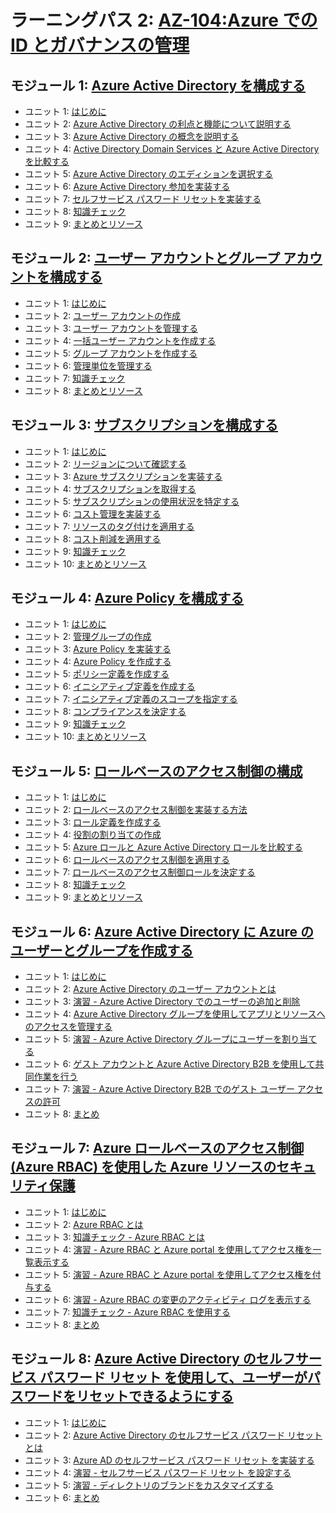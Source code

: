 
# ラーニングパス 2: [AZ-104:Azure での ID とガバナンスの管理](https://docs.microsoft.com/ja-jp/learn/paths/az-104-manage-identities-governance/)
## モジュール 1: [Azure Active Directory を構成する](https://docs.microsoft.com/ja-jp/learn/modules/configure-azure-active-directory/)
- ユニット 1: [はじめに](https://docs.microsoft.com/ja-jp/learn/modules/configure-azure-active-directory/1-introduction)
- ユニット 2: [Azure Active Directory の利点と機能について説明する](https://docs.microsoft.com/ja-jp/learn/modules/configure-azure-active-directory/2-describe-benefits-features)
- ユニット 3: [Azure Active Directory の概念を説明する](https://docs.microsoft.com/ja-jp/learn/modules/configure-azure-active-directory/3-describe-azure-active-directory-concepts)
- ユニット 4: [Active Directory Domain Services と Azure Active Directory を比較する](https://docs.microsoft.com/ja-jp/learn/modules/configure-azure-active-directory/4-compare-active-directory-domain-services)
- ユニット 5: [Azure Active Directory のエディションを選択する](https://docs.microsoft.com/ja-jp/learn/modules/configure-azure-active-directory/5-select-editions)
- ユニット 6: [Azure Active Directory 参加を実装する](https://docs.microsoft.com/ja-jp/learn/modules/configure-azure-active-directory/6-implement-active-directory-join)
- ユニット 7: [セルフサービス パスワード リセットを実装する](https://docs.microsoft.com/ja-jp/learn/modules/configure-azure-active-directory/7-implement-self-service-password-reset)
- ユニット 8: [知識チェック](https://docs.microsoft.com/ja-jp/learn/modules/configure-azure-active-directory/8-knowledge-check)
- ユニット 9: [まとめとリソース](https://docs.microsoft.com/ja-jp/learn/modules/configure-azure-active-directory/9-summary-resources)
## モジュール 2: [ユーザー アカウントとグループ アカウントを構成する](https://docs.microsoft.com/ja-jp/learn/modules/configure-user-group-accounts/)
- ユニット 1: [はじめに](https://docs.microsoft.com/ja-jp/learn/modules/configure-user-group-accounts/1-introduction)
- ユニット 2: [ユーザー アカウントの作成](https://docs.microsoft.com/ja-jp/learn/modules/configure-user-group-accounts/2-create-user-accounts)
- ユニット 3: [ユーザー アカウントを管理する](https://docs.microsoft.com/ja-jp/learn/modules/configure-user-group-accounts/3-manage-user-accounts)
- ユニット 4: [一括ユーザー アカウントを作成する](https://docs.microsoft.com/ja-jp/learn/modules/configure-user-group-accounts/4-create-bulk-user-accounts)
- ユニット 5: [グループ アカウントを作成する](https://docs.microsoft.com/ja-jp/learn/modules/configure-user-group-accounts/5-create)
- ユニット 6: [管理単位を管理する](https://docs.microsoft.com/ja-jp/learn/modules/configure-user-group-accounts/6-create-administrative-units)
- ユニット 7: [知識チェック](https://docs.microsoft.com/ja-jp/learn/modules/configure-user-group-accounts/7-knowledge-check)
- ユニット 8: [まとめとリソース](https://docs.microsoft.com/ja-jp/learn/modules/configure-user-group-accounts/8-summary-resources)
## モジュール 3: [サブスクリプションを構成する](https://docs.microsoft.com/ja-jp/learn/modules/configure-subscriptions/)
- ユニット 1: [はじめに](https://docs.microsoft.com/ja-jp/learn/modules/configure-subscriptions/1-introduction)
- ユニット 2: [リージョンについて確認する](https://docs.microsoft.com/ja-jp/learn/modules/configure-subscriptions/2-identify-regions)
- ユニット 3: [Azure サブスクリプションを実装する](https://docs.microsoft.com/ja-jp/learn/modules/configure-subscriptions/3-implement-azure-subscriptions)
- ユニット 4: [サブスクリプションを取得する](https://docs.microsoft.com/ja-jp/learn/modules/configure-subscriptions/4-obtain-subscription)
- ユニット 5: [サブスクリプションの使用状況を特定する](https://docs.microsoft.com/ja-jp/learn/modules/configure-subscriptions/5-identify-subscription-usage)
- ユニット 6: [コスト管理を実装する](https://docs.microsoft.com/ja-jp/learn/modules/configure-subscriptions/6-implement-cost-management)
- ユニット 7: [リソースのタグ付けを適用する](https://docs.microsoft.com/ja-jp/learn/modules/configure-subscriptions/7-apply-resource-tagging)
- ユニット 8: [コスト削減を適用する](https://docs.microsoft.com/ja-jp/learn/modules/configure-subscriptions/8-apply-cost-savings)
- ユニット 9: [知識チェック](https://docs.microsoft.com/ja-jp/learn/modules/configure-subscriptions/9-knowledge-check)
- ユニット 10: [まとめとリソース](https://docs.microsoft.com/ja-jp/learn/modules/configure-subscriptions/10-summary-resources)
## モジュール 4: [Azure Policy を構成する](https://docs.microsoft.com/ja-jp/learn/modules/configure-azure-policy/)
- ユニット 1: [はじめに](https://docs.microsoft.com/ja-jp/learn/modules/configure-azure-policy/1-introduction)
- ユニット 2: [管理グループの作成](https://docs.microsoft.com/ja-jp/learn/modules/configure-azure-policy/2-create-management-groups)
- ユニット 3: [Azure Policy を実装する](https://docs.microsoft.com/ja-jp/learn/modules/configure-azure-policy/3-implement-azure-policies)
- ユニット 4: [Azure Policy を作成する](https://docs.microsoft.com/ja-jp/learn/modules/configure-azure-policy/4-create-azure-policies)
- ユニット 5: [ポリシー定義を作成する](https://docs.microsoft.com/ja-jp/learn/modules/configure-azure-policy/5-create-policy-definitions)
- ユニット 6: [イニシアティブ定義を作成する](https://docs.microsoft.com/ja-jp/learn/modules/configure-azure-policy/6-create-initiative-definitions)
- ユニット 7: [イニシアティブ定義のスコープを指定する](https://docs.microsoft.com/ja-jp/learn/modules/configure-azure-policy/7-scope-initiative-definition)
- ユニット 8: [コンプライアンスを決定する](https://docs.microsoft.com/ja-jp/learn/modules/configure-azure-policy/8-determine-compliance)
- ユニット 9: [知識チェック](https://docs.microsoft.com/ja-jp/learn/modules/configure-azure-policy/9-knowledge-check)
- ユニット 10: [まとめとリソース](https://docs.microsoft.com/ja-jp/learn/modules/configure-azure-policy/10-summary-resources)
## モジュール 5: [ロールベースのアクセス制御の構成](https://docs.microsoft.com/ja-jp/learn/modules/configure-role-based-access-control/)
- ユニット 1: [はじめに](https://docs.microsoft.com/ja-jp/learn/modules/configure-role-based-access-control/1-introduction)
- ユニット 2: [ロールベースのアクセス制御を実装する方法](https://docs.microsoft.com/ja-jp/learn/modules/configure-role-based-access-control/2-implement)
- ユニット 3: [ロール定義を作成する](https://docs.microsoft.com/ja-jp/learn/modules/configure-role-based-access-control/3-create-role-definition)
- ユニット 4: [役割の割り当ての作成](https://docs.microsoft.com/ja-jp/learn/modules/configure-role-based-access-control/4-create-role-assignment)
- ユニット 5: [Azure ロールと Azure Active Directory ロールを比較する](https://docs.microsoft.com/ja-jp/learn/modules/configure-role-based-access-control/5-compare-azure-roles-to-azure-ad-roles)
- ユニット 6: [ロールベースのアクセス制御を適用する](https://docs.microsoft.com/ja-jp/learn/modules/configure-role-based-access-control/6-apply-authentication)
- ユニット 7: [ロールベースのアクセス制御ロールを決定する](https://docs.microsoft.com/ja-jp/learn/modules/configure-role-based-access-control/7-determine-roles)
- ユニット 8: [知識チェック](https://docs.microsoft.com/ja-jp/learn/modules/configure-role-based-access-control/8-knowledge-check)
- ユニット 9: [まとめとリソース](https://docs.microsoft.com/ja-jp/learn/modules/configure-role-based-access-control/9-summary-resources)
## モジュール 6: [Azure Active Directory に Azure のユーザーとグループを作成する](https://docs.microsoft.com/ja-jp/learn/modules/create-users-and-groups-in-azure-active-directory/)
- ユニット 1: [はじめに](https://docs.microsoft.com/ja-jp/learn/modules/create-users-and-groups-in-azure-active-directory/1-introduction)
- ユニット 2: [Azure Active Directory のユーザー アカウントとは](https://docs.microsoft.com/ja-jp/learn/modules/create-users-and-groups-in-azure-active-directory/2-user-accounts-azure-ad)
- ユニット 3: [演習 - Azure Active Directory でのユーザーの追加と削除](https://docs.microsoft.com/ja-jp/learn/modules/create-users-and-groups-in-azure-active-directory/3-exercise-add-delete-users-azure-ad)
- ユニット 4: [Azure Active Directory グループを使用してアプリとリソースへのアクセスを管理する](https://docs.microsoft.com/ja-jp/learn/modules/create-users-and-groups-in-azure-active-directory/4-manage-app-resource-access-azure-ad-groups)
- ユニット 5: [演習 - Azure Active Directory グループにユーザーを割り当てる](https://docs.microsoft.com/ja-jp/learn/modules/create-users-and-groups-in-azure-active-directory/5-exercise-assign-users-azure-ad-groups)
- ユニット 6: [ゲスト アカウントと Azure Active Directory B2B を使用して共同作業を行う](https://docs.microsoft.com/ja-jp/learn/modules/create-users-and-groups-in-azure-active-directory/6-collaborate-guest-accounts-azure-ad-b2b)
- ユニット 7: [演習 - Azure Active Directory B2B でのゲスト ユーザー アクセスの許可](https://docs.microsoft.com/ja-jp/learn/modules/create-users-and-groups-in-azure-active-directory/7-exercise-guest-user-access-azure-ad-b2b)
- ユニット 8: [まとめ](https://docs.microsoft.com/ja-jp/learn/modules/create-users-and-groups-in-azure-active-directory/8-summary)
## モジュール 7: [Azure ロールベースのアクセス制御 (Azure RBAC) を使用した Azure リソースのセキュリティ保護](https://docs.microsoft.com/ja-jp/learn/modules/secure-azure-resources-with-rbac/)
- ユニット 1: [はじめに](https://docs.microsoft.com/ja-jp/learn/modules/secure-azure-resources-with-rbac/1-introduction)
- ユニット 2: [Azure RBAC とは](https://docs.microsoft.com/ja-jp/learn/modules/secure-azure-resources-with-rbac/2-rbac-overview)
- ユニット 3: [知識チェック - Azure RBAC とは](https://docs.microsoft.com/ja-jp/learn/modules/secure-azure-resources-with-rbac/3-knowledge-check-rbac-overview)
- ユニット 4: [演習 - Azure RBAC と Azure portal を使用してアクセス権を一覧表示する](https://docs.microsoft.com/ja-jp/learn/modules/secure-azure-resources-with-rbac/4-list-access)
- ユニット 5: [演習 - Azure RBAC と Azure portal を使用してアクセス権を付与する](https://docs.microsoft.com/ja-jp/learn/modules/secure-azure-resources-with-rbac/5-grant-access)
- ユニット 6: [演習 - Azure RBAC の変更のアクティビティ ログを表示する](https://docs.microsoft.com/ja-jp/learn/modules/secure-azure-resources-with-rbac/6-view-activity-logs)
- ユニット 7: [知識チェック - Azure RBAC を使用する](https://docs.microsoft.com/ja-jp/learn/modules/secure-azure-resources-with-rbac/7-knowledge-check-rbac)
- ユニット 8: [まとめ](https://docs.microsoft.com/ja-jp/learn/modules/secure-azure-resources-with-rbac/8-summary)
## モジュール 8: [Azure Active Directory のセルフサービス パスワード リセット を使用して、ユーザーがパスワードをリセットできるようにする](https://docs.microsoft.com/ja-jp/learn/modules/allow-users-reset-their-password/)
- ユニット 1: [はじめに](https://docs.microsoft.com/ja-jp/learn/modules/allow-users-reset-their-password/1-introduction)
- ユニット 2: [Azure Active Directory のセルフサービス パスワード リセット とは](https://docs.microsoft.com/ja-jp/learn/modules/allow-users-reset-their-password/2-self-service-password-reset)
- ユニット 3: [Azure AD のセルフサービス パスワード リセット を実装する](https://docs.microsoft.com/ja-jp/learn/modules/allow-users-reset-their-password/3-implement-azure-ad-self-service-password-reset)
- ユニット 4: [演習 - セルフサービス パスワード リセット を設定する](https://docs.microsoft.com/ja-jp/learn/modules/allow-users-reset-their-password/4-exercise-set-up-self-service-password-reset)
- ユニット 5: [演習 - ディレクトリのブランドをカスタマイズする](https://docs.microsoft.com/ja-jp/learn/modules/allow-users-reset-their-password/5-exercise-customize-directory-branding)
- ユニット 6: [まとめ](https://docs.microsoft.com/ja-jp/learn/modules/allow-users-reset-their-password/6-summary)
